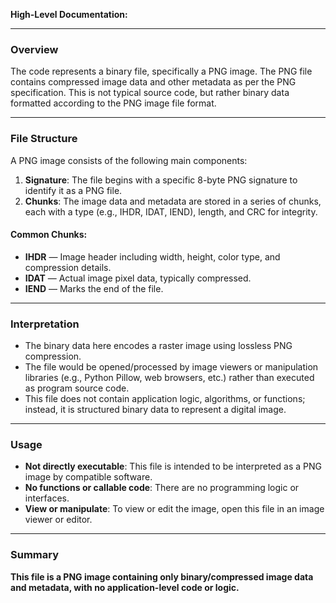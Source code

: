 **High-Level Documentation:**

---

### Overview

The code represents a binary file, specifically a PNG image. The PNG file contains compressed image data and other metadata as per the PNG specification. This is not typical source code, but rather binary data formatted according to the PNG image file format.

---

### File Structure

A PNG image consists of the following main components:
1. **Signature**: The file begins with a specific 8-byte PNG signature to identify it as a PNG file.
2. **Chunks**: The image data and metadata are stored in a series of chunks, each with a type (e.g., IHDR, IDAT, IEND), length, and CRC for integrity.

#### Common Chunks:
- **IHDR** — Image header including width, height, color type, and compression details.
- **IDAT** — Actual image pixel data, typically compressed.
- **IEND** — Marks the end of the file.

---

### Interpretation

- The binary data here encodes a raster image using lossless PNG compression.
- The file would be opened/processed by image viewers or manipulation libraries (e.g., Python Pillow, web browsers, etc.) rather than executed as program source code.
- This file does not contain application logic, algorithms, or functions; instead, it is structured binary data to represent a digital image.

---

### Usage

- **Not directly executable**: This file is intended to be interpreted as a PNG image by compatible software.
- **No functions or callable code**: There are no programming logic or interfaces.
- **View or manipulate**: To view or edit the image, open this file in an image viewer or editor.

---

### Summary

**This file is a PNG image containing only binary/compressed image data and metadata, with no application-level code or logic.**